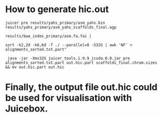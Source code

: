 # How to generate hic.out
<code>juicer pre results/yahs_primary/asm_yahs.bin results/yahs_primary/asm_yahs_scaffolds_final.agp \
results/bwa_index_primary/asm.fa.fai | \
sort -k2,2d -k6,6d -T ./ --parallel=8 -S32G | awk 'NF' > alignments_sorted.txt.part" </code>

<code> java -jar -Xmx32G juicer_tools.1.9.9_jcuda.0.8.jar pre alignments_sorted.txt.part out.hic.part scaffolds_final.chrom.sizes && mv out.hic.part out.hic </code>
# Finally, the output file out.hic could be used for visualisation with Juicebox.
